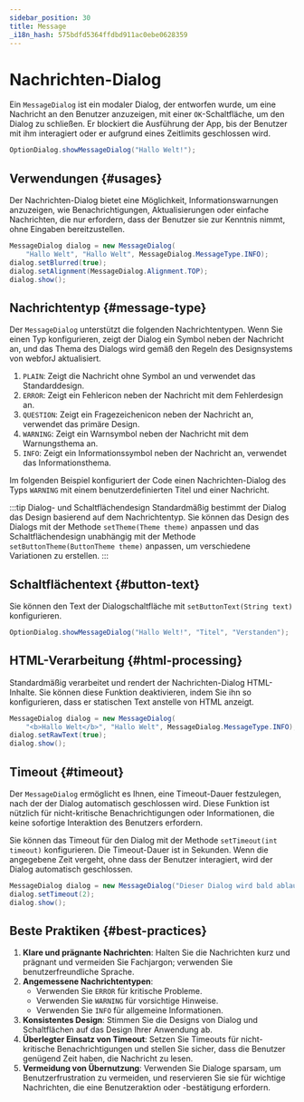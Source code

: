 ```yaml
---
sidebar_position: 30
title: Message
_i18n_hash: 575bdfd5364ffdbd911ac0ebe0628359
---
```

# Nachrichten-Dialog

<DocChip chip='shadow' />
<DocChip chip='since' label='24.02' />
<JavadocLink type="foundation" location="com/webforj/component/optiondialog/MessageDialog" top='true'/>

Ein `MessageDialog` ist ein modaler Dialog, der entworfen wurde, um eine Nachricht an den Benutzer anzuzeigen, mit einer `OK`-Schaltfläche, um den Dialog zu schließen. Er blockiert die Ausführung der App, bis der Benutzer mit ihm interagiert oder er aufgrund eines Zeitlimits geschlossen wird.

```java
OptionDialog.showMessageDialog("Hallo Welt!");
```

## Verwendungen {#usages}

Der Nachrichten-Dialog bietet eine Möglichkeit, Informationswarnungen anzuzeigen, wie Benachrichtigungen, Aktualisierungen oder einfache Nachrichten, die nur erfordern, dass der Benutzer sie zur Kenntnis nimmt, ohne Eingaben bereitzustellen.

```java showLineNumbers
MessageDialog dialog = new MessageDialog(
    "Hallo Welt", "Hallo Welt", MessageDialog.MessageType.INFO);
dialog.setBlurred(true);
dialog.setAlignment(MessageDialog.Alignment.TOP);
dialog.show();
```

## Nachrichtentyp {#message-type}

Der `MessageDialog` unterstützt die folgenden Nachrichtentypen. Wenn Sie einen Typ konfigurieren, zeigt der Dialog ein Symbol neben der Nachricht an, und das Thema des Dialogs wird gemäß den Regeln des Designsystems von webforJ aktualisiert.

1. `PLAIN`: Zeigt die Nachricht ohne Symbol an und verwendet das Standarddesign.
2. `ERROR`: Zeigt ein Fehlericon neben der Nachricht mit dem Fehlerdesign an.
3. `QUESTION`: Zeigt ein Fragezeichenicon neben der Nachricht an, verwendet das primäre Design.
4. `WARNING`: Zeigt ein Warnsymbol neben der Nachricht mit dem Warnungsthema an.
5. `INFO`: Zeigt ein Informationssymbol neben der Nachricht an, verwendet das Informationsthema.

Im folgenden Beispiel konfiguriert der Code einen Nachrichten-Dialog des Typs `WARNING` mit einem benutzerdefinierten Titel und einer Nachricht.

<ComponentDemo 
path='/webforj/messagedialogtype?' 
javaE='https://raw.githubusercontent.com/webforj/webforj-documentation/refs/heads/main/src/main/java/com/webforj/samples/views/optiondialog/message/MessageDialogTypeView.java'
height = '350px'
/>

:::tip Dialog- und Schaltflächendesign
Standardmäßig bestimmt der Dialog das Design basierend auf dem Nachrichtentyp. Sie können das Design des Dialogs mit der Methode `setTheme(Theme theme)` anpassen und das Schaltflächendesign unabhängig mit der Methode `setButtonTheme(ButtonTheme theme)` anpassen, um verschiedene Variationen zu erstellen.
:::

## Schaltflächentext {#button-text}

Sie können den Text der Dialogschaltfläche mit `setButtonText(String text)` konfigurieren.

```java
OptionDialog.showMessageDialog("Hallo Welt!", "Titel", "Verstanden");
```

## HTML-Verarbeitung {#html-processing}

Standardmäßig verarbeitet und rendert der Nachrichten-Dialog HTML-Inhalte. Sie können diese Funktion deaktivieren, indem Sie ihn so konfigurieren, dass er statischen Text anstelle von HTML anzeigt.

```java showLineNumbers
MessageDialog dialog = new MessageDialog(
    "<b>Hallo Welt</b>", "Hallo Welt", MessageDialog.MessageType.INFO);
dialog.setRawText(true);
dialog.show();
```

## Timeout {#timeout}

Der `MessageDialog` ermöglicht es Ihnen, eine Timeout-Dauer festzulegen, nach der der Dialog automatisch geschlossen wird. Diese Funktion ist nützlich für nicht-kritische Benachrichtigungen oder Informationen, die keine sofortige Interaktion des Benutzers erfordern.

Sie können das Timeout für den Dialog mit der Methode `setTimeout(int timeout)` konfigurieren. Die Timeout-Dauer ist in Sekunden. Wenn die angegebene Zeit vergeht, ohne dass der Benutzer interagiert, wird der Dialog automatisch geschlossen.

```java showLineNumbers
MessageDialog dialog = new MessageDialog("Dieser Dialog wird bald ablaufen", "Timeout");
dialog.setTimeout(2);
dialog.show();
```

## Beste Praktiken {#best-practices}

1. **Klare und prägnante Nachrichten**: Halten Sie die Nachrichten kurz und prägnant und vermeiden Sie Fachjargon; verwenden Sie benutzerfreundliche Sprache.
2. **Angemessene Nachrichtentypen**:
   - Verwenden Sie `ERROR` für kritische Probleme.
   - Verwenden Sie `WARNING` für vorsichtige Hinweise.
   - Verwenden Sie `INFO` für allgemeine Informationen.
3. **Konsistentes Design**: Stimmen Sie die Designs von Dialog und Schaltflächen auf das Design Ihrer Anwendung ab.
4. **Überlegter Einsatz von Timeout**: Setzen Sie Timeouts für nicht-kritische Benachrichtigungen und stellen Sie sicher, dass die Benutzer genügend Zeit haben, die Nachricht zu lesen.
5. **Vermeidung von Übernutzung**: Verwenden Sie Dialoge sparsam, um Benutzerfrustration zu vermeiden, und reservieren Sie sie für wichtige Nachrichten, die eine Benutzeraktion oder -bestätigung erfordern.
